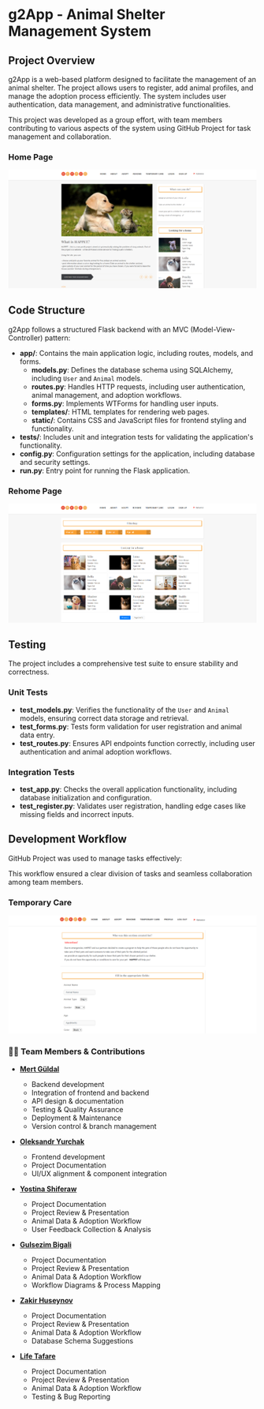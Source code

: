 # g2App - Animal Shelter Management System

## Project Overview

g2App is a web-based platform designed to facilitate the management of an animal shelter. The project allows users to register, add animal profiles, and manage the adoption process efficiently. The system includes user authentication, data management, and administrative functionalities.

This project was developed as a group effort, with team members contributing to various aspects of the system using GitHub Project for task management and collaboration.

### Home Page

![home](assets/home.png)


## Code Structure

g2App follows a structured Flask backend with an MVC (Model-View-Controller) pattern:

- **app/**: Contains the main application logic, including routes, models, and forms.
  - **models.py**: Defines the database schema using SQLAlchemy, including `User` and `Animal` models.
  - **routes.py**: Handles HTTP requests, including user authentication, animal management, and adoption workflows.
  - **forms.py**: Implements WTForms for handling user inputs.
  - **templates/**: HTML templates for rendering web pages.
  - **static/**: Contains CSS and JavaScript files for frontend styling and functionality.
- **tests/**: Includes unit and integration tests for validating the application's functionality.
- **config.py**: Configuration settings for the application, including database and security settings.
- **run.py**: Entry point for running the Flask application.

### Rehome Page
![rehome](assets/rehome.png)

## Testing

The project includes a comprehensive test suite to ensure stability and correctness.

### Unit Tests
- **test_models.py**: Verifies the functionality of the `User` and `Animal` models, ensuring correct data storage and retrieval.
- **test_forms.py**: Tests form validation for user registration and animal data entry.
- **test_routes.py**: Ensures API endpoints function correctly, including user authentication and animal adoption workflows.

### Integration Tests
- **test_app.py**: Checks the overall application functionality, including database initialization and configuration.
- **test_register.py**: Validates user registration, handling edge cases like missing fields and incorrect inputs.

## Development Workflow

GitHub Project was used to manage tasks effectively:

This workflow ensured a clear division of tasks and seamless collaboration among team members.

### Temporary Care
![temporary care](assets/temporary-care.png)


### 🧑‍💻 Team Members & Contributions

- **[Mert Güldal](https://github.com/mertgldal)**  
  - Backend development  
  - Integration of frontend and backend  
  - API design & documentation  
  - Testing & Quality Assurance  
  - Deployment & Maintenance  
  - Version control & branch management


- **[Oleksandr Yurchak](https://github.com/Alex121512)**  
  - Frontend development  
  - Project Documentation  
  - UI/UX alignment & component integration
  

- **[Yostina Shiferaw](https://github.com/yostinas)**  
  - Project Documentation  
  - Project Review & Presentation  
  - Animal Data & Adoption Workflow  
  - User Feedback Collection & Analysis


- **[Gulsezim Bigali](https://github.com/gulsezyym)**  
  - Project Documentation  
  - Project Review & Presentation  
  - Animal Data & Adoption Workflow  
  - Workflow Diagrams & Process Mapping


- **[Zakir Huseynov](https://github.com/zakirh13)**  
  - Project Documentation  
  - Project Review & Presentation  
  - Animal Data & Adoption Workflow  
  - Database Schema Suggestions


- **[Life Tafare](https://github.com/Litafe)**  
  - Project Documentation  
  - Project Review & Presentation  
  - Animal Data & Adoption Workflow  
  - Testing & Bug Reporting

